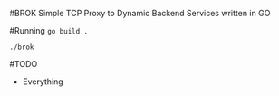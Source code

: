 #BROK
Simple TCP Proxy to Dynamic Backend Services written in GO

#Running
`
 go build .
`

`
./brok
`

#TODO
* Everything
